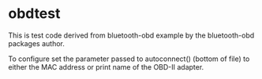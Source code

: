 # obdtest

This is test code derived from bluetooth-obd example by the bluetooth-obd packages author.

To configure set the parameter passed to autoconnect() (bottom of file) to either the MAC address
or print name of the OBD-II adapter.
